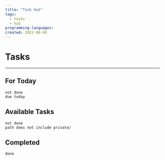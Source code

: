 ```yaml
---
title: "Task Hub"
tags:
  - tasks
  - hub
programming-languages:
created: 2022-08-04
---
```

# Tasks
---
## For Today
```tasks
not done
due today
```

## Available Tasks
```tasks
not done
path does not include private/
```

## Completed
```tasks
done
```

